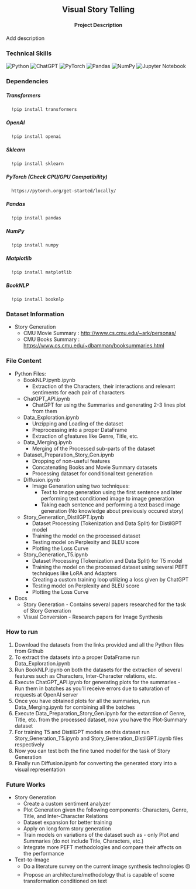 <h2>
<p align='center'>
Visual Story Telling
</p>
</h2>

<h4 align='center'> Project Description </h4> 
Add description
<br>

### Technical Skills 
![Python](https://img.shields.io/badge/python-3670A0?style=for-the-badge&logo=python&logoColor=ffdd54)
![ChatGPT](https://img.shields.io/badge/chatGPT-74aa9c?style=for-the-badge&logo=openai&logoColor=white)
![PyTorch](https://img.shields.io/badge/PyTorch-%23EE4C2C.svg?style=for-the-badge&logo=PyTorch&logoColor=white)
![Pandas](https://img.shields.io/badge/pandas-%23150458.svg?style=for-the-badge&logo=pandas&logoColor=white)
![NumPy](https://img.shields.io/badge/numpy-%23013243.svg?style=for-the-badge&logo=numpy&logoColor=white)
![Jupyter Notebook](https://img.shields.io/badge/jupyter-%23FA0F00.svg?style=for-the-badge&logo=jupyter&logoColor=white)
<br>

### Dependencies
##### Transformers
      !pip install transformers
##### OpenAI
      !pip install openai
##### Sklearn
      !pip install sklearn 
##### PyTorch (Check CPU/GPU Compatibility)
      https://pytorch.org/get-started/locally/
##### Pandas
      !pip install pandas
##### NumPy
      !pip install numpy
##### Matplotlib
      !pip install matplotlib
##### BookNLP 
      !pip install booknlp

### Dataset Information
* Story Generation
   * CMU Movie Summary : http://www.cs.cmu.edu/~ark/personas/
   * CMU Books Summary : https://www.cs.cmu.edu/~dbamman/booksummaries.html
  
### File Content
* Python Files:
   * BookNLP.ipynb.ipynb
      * Extraction of the Characters, their interactions and relevant sentiments for each pair of characters
   * ChatGPT_API.ipynb
      * ChatGPT for using the Summaries and generating 2-3 lines plot from them 
   * Data_Exploration.ipynb
      *  Unzipping and Loading of the dataset
      *  Preprocessing into a proper DataFrame
      *  Extraction of gfeatures like Genre, Title, etc.
   * Data_Merging.ipynb
      * Merging of the Processed sub-parts of the dataset 
   * Dataset_Preparation_Story_Gen.ipynb
      * Dropping of non-useful features
      * Concatenating Books and Movie Summary datasets
      * Processing dataset for conditional text generation 
   * Diffusion.ipynb
      * Image Generation using two techniques:
         * Text to Image generation using the first sentence and later performing text conditioned image to image generation
         * Taking each sentence and performing a text based image generation (No knowledge about previously occured story)  
   * Story_Generation_DistilGPT.ipynb
      * Dataset Processing (Tokenization and Data Split) for DistilGPT model
      * Training the model on the processed dataset
      * Testing model on Perplexity and BLEU score
      * Plotting the Loss Curve
   * Story_Generation_T5.ipynb
      * Dataset Processing (Tokenization and Data Split) for T5 model
      * Training the model on the processed dataset using several PEFT techniques like LoRA and Adapters
      * Creating a custom training loop utilizing a loss given by ChatGPT
      * Testing model on Perplexity and BLEU score
      * Plotting the Loss Curve
* Docs
   * Story Generation - Contains several papers researched for the task of Story Generation
   * Visual Conversion -  Research papers for Image Synthesis

### How to run
1) Download the datasets from the links provided and all the Python files from Github
2) To extract the datasets into a proper DataFrame run Data_Exploration.ipynb 
3) Run BookNLP.ipynb on both the datasets for the extraction of several features such as Characters, Inter-Character relations, etc.
4) Execute ChatGPT_API.ipynb for generating plots for the summaries - Run them in batches as you'll receive errors due to saturation of requests at OpenAI server
5) Once you have obtained plots for all the summaries, run Data_Merging.ipynb for combining all the batches
6) Execute Data_Preparation_Story_Gen.ipynb for the extarction of Genre, Title, etc. from the processed dataset, now you have the Plot-Summary dataset
7) For training T5 and DistilGPT models on this dataset run Story_Generation_T5.ipynb and Story_Generation_DistilGPT.ipynb files respectively
8) Now you can test both the fine tuned model for the task of Story Generation
9) Finally run Diffusion.ipynb for converting the generated story into a visual representation

### Future Works
* Story Generation
   * Create a custom sentiment analyzer
   * Plot Generation given the following components: Characters, Genre, Title, and Inter-Character Relations
   * Dataset expansion for better training 
   * Apply on long form story generation
   * Train models on variations of the dataset such as - only Plot and Summaries (do not include Title, Characters, etc.)
   * Integrate more PEFT methodologies and compare their affects on the performance 
* Text-to-Image
   * Do a literature survey on the current image synthesis technologies 🟡
   * Propose an architecture/methodology that is capable of scene transformation conditioned on text

<!-- ### Methodology 
1) Story Telling
   * Basic Proposed Structure: We will generate a plan and then conditioned on it the story will be generated. Plan will be constructed using a decoder only model (say GPT3/ChatGPT), where the input to the model will be list of characters, genre and the relationships between them. Then the generated basic plot will be taken in as input by the encoder-decoder model (T5/BART), conditioned on the sentence wise plot (and already generated text), storyline will be continously generated. Final generated story is then compared with the movie summary. 
   * Decoder Only Model - May use few shot learning with a variety of examples from different genres, use a prompt based strategy for generating plots 
   * Decoding strategies: Nucleus sampling with top-k=10 and p=0.9
   * Dataset: CMU Movie Summary, Scifi TV Shows, Writing Prompts
   * Getting characters and relations
      * Character Name Clustering: [https://github.com/dbamman/book-nlp](https://github.com/booknlp/booknlp)
      * Sentiment: https://www.nltk.org/howto/sentiment.html 
   * Loss function: $L_{Gen}$ + $L_{Review}$. First one corresponds to the normal cross entropy/negative log likelihood, whereas the second one is the difference between the log probability scores of the actual vs perturbed summary
   * Adversarial Inputs
      * Plot given to the ChatGPT model is empty 
      * Rating to an i) empty, ii) non coherent, iii) Non interesting and iv) Combinations of previous aspects summary given by ChatGPT
      * Missing information to the model (although trained on such inputs) - missing title/ missing genre/ missing characters/ missing relations
2) Vision Conversion
   * TO DO
### Tasks 
1) Story Telling
   * Literature Sruvey for Story Generation ✅
   * Create a methodology for generating stories ✅ 
   * Implement Story Generation
      * Download the datasets ✅
         * CMU Movie Summary (✅)
         * CMU Book Summary (✅)
         * Scifi TV Shows (🟥) 
         * Writing Prompts (🟥) 
      * Run BookNLP for the Character Clustering on all the datasets ✅
      * Divide the dataset into subparts and run BookNLP ✅
      * Merging of Book and Movie datasets ✅
      * GPT3/ChatGPT based code implementation for plot development - Give summary as an input and generate a plot ✅
      * Create the Plot-Story dataset ✅
      * Loss function ✅
         * Cross Entropy Loss (✅) 
         * Rating loss given by ChatGPT (ChatGPT gives a rating between 0 and 10, where 0 is the best whereas 10 is the worst) (✅)  
      * Train the T5/BART model on this dataset with custom loss function ✅
         * Take the relationship set, genre, the story name and plot as an input, and generate a story conditioned on the inputs - Plot conditioned Story Generation (✅)
      * Use PEFT, such as using Adapters/LoRA/Prefix Finetuning for the T5 model - Faster and Efficient ✅
         * LoRA (✅)
         * Adapters (✅) 
      * Train Decoder Only Models such as DistilGPT2 ✅
         * DistilGPT2 on entire plot-summary dataset ✅
      * Evaluate the generation on the performance metrics ✅
         * Cross Entropy Loss (✅)
         * BLEU score - try different decoding strategies (✅)
      * Generate Loss Curves (✅)
2) Visual Conversion
   * Basline Implementation using a combination of StableDiffusion Model and Text conditioned image2image model ✅
   * Literature Survey for Text-to-Image 🟡
   * Generative AI 🟡
      * VAE ✅
      * GAN ✅
         * DCGAN ✅
         * WGAN ✅
         * Conditional GAN ✅
         * Pix2Pix GAN ✅
         * Cycle GAN ✅
         * SRGAN
         * DeepDream
         * GauGAN
         * PixelCNN
         * StyleGAN
   * Methodology 
   * Implementation


### Notes
* Story Generation
  * Interface Based Papers
      * WordCraft 🔴
      * Story Centaur 🔴
  * Libraries
      * TextBox
  * New Algorithms - Involving Decoding/Loss/Architecture Updates
      * Hierarchical Neural Story Generation (Attention) 🟢
      * Progressive Generation of Long Text with Pretrained Language Models (Architecture) 🟢
      * MOCHA (Loss) 🟢
      * Towards Inter-character Relationship-driven Story Generation (Architecture) 🟢
      * Little Red Riding Hood Goes Around the Globe (Prompting) 🟢
      * Future Sight Can Very Large Pretrained Language Models Learn Story Telling With a Few Examples (Architecture) 🔴
      * The Stable Entropy Hypothesis and Entropy Aware Decoding (Decoding) 🔴
  * Datasets
      * Visual Writing Prompts 🟢
  * Metrics  
      * Delta Score 🟢
-->  
